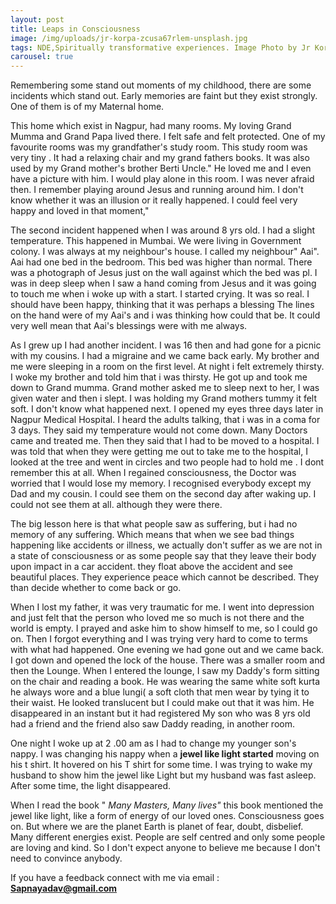 ```yaml
---
layout: post
title: Leaps in Consciousness
image: /img/uploads/jr-korpa-zcusa67rlem-unsplash.jpg
tags: NDE,Spiritually transformative experiences. Image Photo by Jr Korpa on Unsplash
carousel: true
---
```

Remembering some stand out moments of my childhood, there are some incidents which stand out. Early memories are faint but they exist strongly. One of them is of my Maternal home. 

This home which exist in Nagpur, had many rooms. My loving Grand Mumma and Grand Papa lived there. I felt safe and felt protected. One of my favourite rooms was my grandfather's study room. This study room was very tiny . It had a relaxing chair and my grand fathers books. It was also used by my Grand mother's brother  Berti Uncle." He loved me and I even have a picture with him. I would play alone in this room. I was never afraid then. I remember playing around Jesus and running around him. I don't know whether it was an illusion or it really happened. I could feel very happy and loved in that moment,"

The second incident happened when I was around 8 yrs old. I had a slight temperature. This happened in Mumbai. We were living in Government colony. I was always at my neighbour's house. I called my neighbour" Aai". Aai had one bed in the bedroom. This bed was higher than normal. There was a photograph of Jesus just on the wall against which the bed was pl. I was in deep sleep when I saw a hand coming from Jesus and it was going to touch me when i woke up with a start. I started crying. It was so real. I should have been happy, thinking that it was perhaps a blessing   The lines on the hand were of my Aai's and i was thinking how could that be. It could very well mean that Aai's blessings were with me always.

A﻿s I grew up I had another incident. I was 16 then and had gone for a picnic with my cousins. I had a migraine and we came back early. My brother and me were sleeping in a room on the first level. At night i felt extremely thirsty. I woke my brother and told him that i was thirsty. He got up and took me down to Grand mumma. Grand mother asked me to sleep next to her, I was given water and then i slept. I was holding my Grand mothers tummy it felt soft. I don't know what happened next. I opened my eyes three days later in Nagpur Medical Hospital. I heard the adults talking, that i was in a coma for 3 days. They said my temperature would not come down. Many Doctors came and treated me. Then they said that I had to be moved to a hospital. I was told that when they were getting me out to take me to the hospital, I looked at the tree and went in circles and two people had to hold me . I dont remember this at all. When I regained consciousness, the Doctor was worried that I would lose my memory. I recognised everybody except my Dad and my cousin. I could see them on the second day after waking up. I could not see them at all. although they were there.

The big lesson here is that what people saw as suffering, but i had no memory of any suffering. Which means that when we see bad things happening like accidents or illness, we actually don't suffer as we  are not in a state of consciousness or as some people say that they leave their body upon impact in a car accident. they float above the accident and see beautiful places. They experience peace which cannot be described. They than decide whether to come back or go.

When I lost my father, it was very traumatic for me. I went into depression and just felt that the person who loved me so much is not there and the world is empty. I prayed and aske him to show himself to me, so I could go on. Then I forgot everything and I was trying very hard to come to terms with what had happened. One evening we had gone out and we came back. I got down and opened the lock of the house. There was a smaller room and then the Lounge. When I entered the lounge, I saw my Daddy's form sitting on the chair and reading a book. He was wearing the same white soft kurta he always wore and a blue lungi( a soft cloth that men wear by tying it to their waist. He looked translucent but I could make out that it was him. He disappeared in an instant but it had registered My son who was 8 yrs old had a friend and the friend also saw Daddy reading, in another room. 

One night I woke up at 2 .00 am as I had to change my younger son's nappy. I was changing his nappy when a  **jewel like light started** moving on his t shirt. It hovered on his T shirt for some time. I was trying to wake my husband to show him the jewel like Light but my husband was fast asleep. After some time, the light disappeared. 

When I read the book " *Many Masters, Many lives"* this book mentioned the jewel like light, like a form of energy of our loved ones. Consciousness goes on. But where we are the planet Earth is planet of fear, doubt, disbelief. Many different energies exist. People are self centred and only some people are loving and kind. So I don't expect anyone to believe me because I don't need to convince anybody.

If you have a feedback connect with me via email : **Sapnayadav@gmail.com**